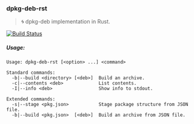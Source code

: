 ### dpkg-deb-rst
> :cyclone: dpkg-deb implementation in Rust.

[![Build Status](https://travis-ci.org/stpettersens/dpkg-deb-rst.png?branch=master)](https://travis-ci.org/stpettersens/dpkg-deb-rst)
<!--[![Build status](https://ci.appveyor.com/api/projects/status/cromct4qxt10o5yb?svg=true)](https://ci.appveyor.com/project/stpettersens/dpkg-deb-rst)
-->
<!-- TODO -->

##### Usage:

```
Usage: dpkg-deb-rst [<option> ...] <command>

Standard commands:
  -b|--build <directory> [<deb>]  Build an archive.
  -c|--contents <deb>             List contents.
  -I|--info <deb>                 Show info to stdout.

Extended commands:
  -s|--stage <pkg.json>           Stage package structure from JSON file.
  -b|--build <pkg.json>  [<deb>]  Build an archive from JSON file.
